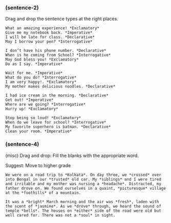 ### (sentence-2)

Drag and drop the sentence types at the right places.

```
What an amazing experience! *Exclamatory*
Give me my notebook back. *Imperative*
I will be late for class. *Declarative*
May I borrow your pen? *Interrogative*
```

```
I don’t have his phone number. *Declarative*
When is he coming from School? *Interrogative*
May God bless you! *Exclamatory*
Do as I say. *Imperative*
```

```
Wait for me. *Imperative*
What do you do? *Interrogative*
I am very happy!. *Exclamatory*
My mother makes delicious noodles. *Declarative*
```

```
I had ice cream in the morning. *Declarative*
Get out! *Imperative*
Where are we going? *Interrogative*
Hurry up! *Exclamatory*
```

```
Stop being so loud! *Exclamatory*
When do we leave for school? *Interrogative*
My favorite superhero is batman. *Declarative*
Clean your room. *Imperative*
```

### (sentence-4)

(misc) Drag and drop: Fill the blanks with the appropriate word.

Suggest: Move to higher grade

```
We were on a road trip to *Kolkata*. On day three, we *crossed* over into Bengal in our *trusted* old car. My *siblings* and I were tired and irritable and my mother was nursing a *headache*. Distracted, my father drove on. We found ourselves in a quaint, *picturesque* village at the *foothills* of a mountain.
```

```
It was a *bright* March morning and the air was *fresh*, laden with the scent of *jasmine*. As we *drove* through, we heard the sound of temple *bells*. The houses on *either* side of the road were old but well cared for. There was not a *soul* in sight.
```
